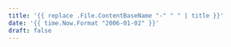 ```yaml
---
title: '{{ replace .File.ContentBaseName "-" " " | title }}'
date: '{{ time.Now.Format "2006-01-02" }}'
draft: false
---
```

